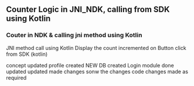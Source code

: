 ## Counter Logic in JNI_NDK, calling from SDK using Kotlin

### Couter in NDK & calling jni method using Kotlin 
JNI method call using Kotlin
Display the count incremented on Button click from SDK (kotlin)

 concept updated
profile created
NEW DB created
Login module done
updated
updated
made changes
sonw the changes
code changes made as required
